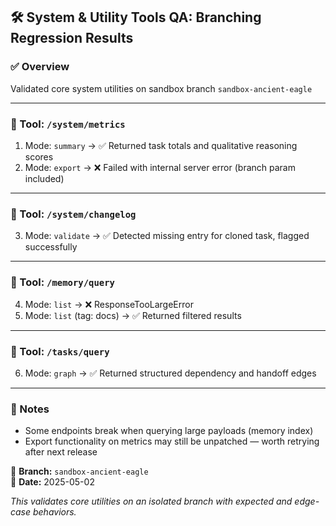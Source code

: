 ## 🛠️ System & Utility Tools QA: Branching Regression Results

### ✅ Overview
Validated core system utilities on sandbox branch `sandbox-ancient-eagle`

---

### 📂 Tool: `/system/metrics`
1. Mode: `summary` → ✅ Returned task totals and qualitative reasoning scores
2. Mode: `export` → ❌ Failed with internal server error (branch param included)

---

### 📂 Tool: `/system/changelog`
3. Mode: `validate` → ✅ Detected missing entry for cloned task, flagged successfully

---

### 📂 Tool: `/memory/query`
4. Mode: `list` → ❌ ResponseTooLargeError
5. Mode: `list` (tag: docs) → ✅ Returned filtered results

---

### 📂 Tool: `/tasks/query`
6. Mode: `graph` → ✅ Returned structured dependency and handoff edges

---

### 📝 Notes
- Some endpoints break when querying large payloads (memory index)
- Export functionality on metrics may still be unpatched — worth retrying after next release

📁 **Branch:** `sandbox-ancient-eagle`  
📅 **Date:** 2025-05-02

_This validates core utilities on an isolated branch with expected and edge-case behaviors._